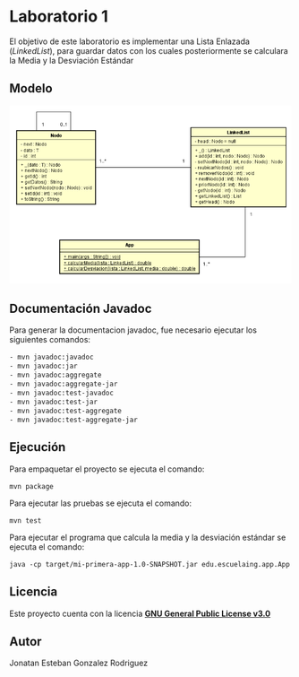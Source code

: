# Laboratorio 1 #
El objetivo de este laboratorio es implementar una Lista Enlazada (*LinkedList*), para guardar datos con los cuales posteriormente se calculara la Media y la Desviación Estándar

## Modelo ##
![myimage-alt-tag](https://github.com/JonatanGonzalez09/AREP-Lab1/blob/master/src/resources/Modelo.PNG)

## Documentación Javadoc ##
Para generar la documentacion javadoc, fue necesario ejecutar los siguientes comandos:

```
- mvn javadoc:javadoc
- mvn javadoc:jar
- mvn javadoc:aggregate
- mvn javadoc:aggregate-jar
- mvn javadoc:test-javadoc
- mvn javadoc:test-jar
- mvn javadoc:test-aggregate
- mvn javadoc:test-aggregate-jar
```

## Ejecución ##
Para empaquetar el proyecto se ejecuta el comando:
```
mvn package
```
Para ejecutar las pruebas se ejecuta el comando:
```
mvn test
```
Para ejecutar el programa que calcula la media y la desviación estándar se ejecuta el comando:
```
java -cp target/mi-primera-app-1.0-SNAPSHOT.jar edu.escuelaing.app.App
```

## Licencia ##
Este proyecto cuenta con la licencia [**GNU General Public License v3.0**](https://github.com/JonatanGonzalez09/AREP-Lab1/blob/master/LICENSE)

## Autor ##
Jonatan Esteban Gonzalez Rodriguez
